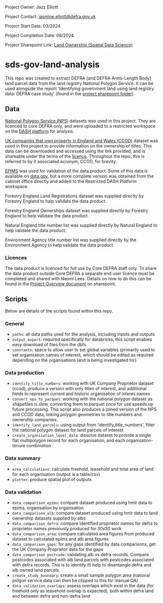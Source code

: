 Project Owner: Jazz Elliott

Project Contact: jasmine.elliott@defra.gov.uk

Project Start Date: 03/2024

Project Completion Date: 08/2024

Project Sharepoint Link: [Land Ownership (Spatial Data Science)](https://defra.sharepoint.com/:f:/r/teams/Team1608/ESA%20Team%20Resources/Spatial%20Data%20Science/Workstreams/land_ownership/Outputs?csf=1&web=1&e=vbPSCa)


# sds-gov-land-analysis
This repo was created to extract DEFRA (and DEFRA Arms-Length Body) land parcel data from the land registry National Polygon Service. It can be used alongside the report 'Identifying government land using land registry data: DEFRA case study' (found in the [project sharepoint folder](https://defra.sharepoint.com/:f:/r/teams/Team1608/ESA%20Team%20Resources/Spatial%20Data%20Science/Workstreams/land_ownership/Outputs?csf=1&web=1&e=vbPSCa)).

## Data

[National Polygon Service (NPS)](https://use-land-property-data.service.gov.uk/datasets/nps#polygon) datasets was used in this project. They are licenced to core DEFRA only, and were uploaded to a restricted workspace on the [DASH platform](https://defra.sharepoint.com/:u:/r/sites/Defraintranet/SitePages/The-Data-Analytics-and-Science-Hub-(DASH)-for-the-Defra-group.aspx?csf=1&web=1&e=nN4ncF) for analysis.

[UK companies that own property in England and Wales (CCOD)](https://use-land-property-data.service.gov.uk/datasets/ccod) dataset was used in this project to provide information on the ownership of titles. This data can be downloaded and accessed using the link provided, and is shareable under the terms of the [licence](https://use-land-property-data.service.gov.uk/datasets/ccod/licence/view). Throughout the repo, this is referred to by it associated acronym, CCOD, for brevity.

[EPIMS](https://www.gov.uk/guidance/government-property-unit-electronic-property-information-mapping-service) was used for validation of the data product. Some of this data is available on [data.gov](https://www.data.gov.uk/dataset/c186e17f-654d-4134-aed7-b3f13469546a/central-government-welsh-ministers-and-local-government-including-property-and-land), but a more complete version was obtained from the cabinet office directly and added to the Restricted DASH Platform workspace.

Forestry England Land Registrations dataset was supplied directly by Forestry England to halp validate the data product. 

Forestry England Ownerships dataset was supplied directly by Forestry England to help validate the data product.

Natural England title number list was supplied directly by Natural England to help validate the data product.

Environment Agency title number list was supplied directly by the Environment Agency to help validate the data product.

### Licences

The data product is licenced for full use by Core DEFRA staff only. To share the data product outside Core DEFRA a separate end user licence must be completed and shared with Naomi Lees. Details on how to do this can be found in the [Project Overview document](https://defra.sharepoint.com/:w:/r/teams/Team1608/ESA%20Team%20Resources/Spatial%20Data%20Science/Workstreams/land_ownership/Outputs/Project%20overview.docx?d=wabee27591785443b81a9cd869553824b&csf=1&web=1&e=kvz0rY) on sharepoint.

## Scripts

Below are details of the scripts found within this repo.

### General

- `paths`: all data paths used for the analysis, including inputs and outputs
- `output_export`: required specifically for databricks, this script enables easy download of files from the dbfs
- `constants`: space to allow user to set global variables (primarily used to set organisation names of interest, which should be edited as required depending on the organisations land is being investigated for)

### Data production

- `identify_title_numbers`: working with UK Company Proprietor dataset (ccod), produce a version with only titles of interest, and additional fields to represent current and historic organisation of interes names
- `convert_nps_to_parquet`: working with the national polygon dataset as shapefiles is slow, converting them to parquet once for use speeds up future processing. This script also produces a joined version of the NPS and CCOD data, linking polygon geometries to title numbers and ownership companies.
- `identify_land_parcels`: using output from 'identify_title_numbers', filter the national polygon dataset for land parcels of interest
- `create_organisation_level_data`: dissolve dataset to provide a single flat multipolygon record for each organisation, and each organisation-tenure combination

### Data summary

- `area_calculations`: calculate freehold, leasehold and total area of land for each organisation (output is a table/csv)
- `plotter`: produce spatial plot of outputs

### Data validation

- `data_comparison_epims`: compare dataset produced using hmlr data to epims, organisation by organisation
- `data_comparison_alb`: compare dataset produced using hmlr data to land ownership datasets supplied by albs
- `data_comparison_defra`: compare identified proprietor names for defra to proprietor names previously produced for 30x30 work
- `data_comparison_area`: compare calculated area figures from produced dataset to calculated epims and alb area figures
- `data_comparison_gaps`: for any gaps identified by data comparisons, get the UK Company Proprietor data for the gaps
- `data_comparison_postcode`: validating alb vs defra records. Compare postcodes associated with alb land parcels with postcodes associated with defra records. This is to identify if/ help to disentangle defra and alb owned land parcels.
- `create_study_boundary`: create a small sample polygon area (national polgon service data can then be clipped to this for manual QA)
- `data_validation_overlaps`: assess overlaps which exist in the data (for freehold only as leasehold overlap is expected), both within defra land and between defra and non-defra land
